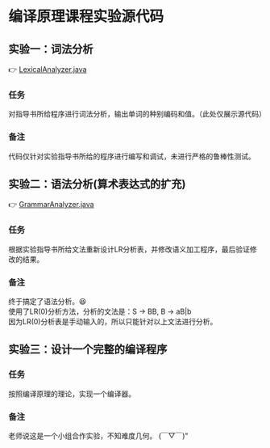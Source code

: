# 编译原理课程实验源代码  
## 实验一：词法分析  
👉 [LexicalAnalyzer.java](https://github.com/MonreeStudio/CompilersilersPrinciples_CourseExperiment/blob/master/LexicalAnalyzer.java)  
### 任务 
对指导书所给程序进行词法分析，输出单词的种别编码和值。（此处仅展示源代码）  
### 备注  
代码仅针对实验指导书所给的程序进行编写和调试，未进行严格的鲁棒性测试。  
## 实验二：语法分析(算术表达式的扩充)  
👉 [GrammarAnalyzer.java](https://github.com/MonreeStudio/CompilersilersPrinciples_CourseExperiment/blob/master/GrammarAnalyzer.java)
### 任务  
根据实验指导书所给文法重新设计LR分析表，并修改语义加工程序，最后验证修改的结果。  
### 备注 
终于搞定了语法分析。😆  
使用了LR(0)分析方法，分析的文法是：S -> BB, B -> aB|b  
因为LR(0)分析表是手动输入的，所以只能针对以上文法进行分析。
## 实验三：设计一个完整的编译程序
### 任务 
按照编译原理的理论，实现一个编译器。  
### 备注
老师说这是一个小组合作实验，不知难度几何。 (￣▽￣)"
